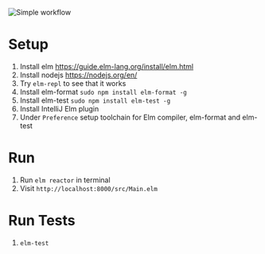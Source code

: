 ![Simple workflow](https://github.com/laiboonh/RepairsFrontend/actions/workflows/ci_cd.yml/badge.svg)

# Setup
1. Install elm https://guide.elm-lang.org/install/elm.html
2. Install nodejs https://nodejs.org/en/
3. Try `elm-repl` to see that it works
4. Install elm-format `sudo npm install elm-format -g`
5. Install elm-test `sudo npm install elm-test -g`
6. Install IntelliJ Elm plugin 
7. Under `Preference` setup toolchain for Elm compiler, elm-format and elm-test

# Run
1. Run `elm reactor` in terminal
2. Visit `http://localhost:8000/src/Main.elm`

# Run Tests
1. `elm-test`


